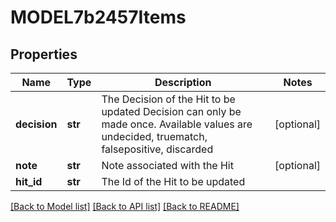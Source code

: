 # MODEL7b2457Items

## Properties
Name | Type | Description | Notes
------------ | ------------- | ------------- | -------------
**decision** | **str** | The Decision of the Hit to be updated Decision can only be made once. Available values are undecided, truematch, falsepositive, discarded | [optional] 
**note** | **str** | Note associated with the Hit | [optional] 
**hit_id** | **str** | The Id of the Hit to be updated | 

[[Back to Model list]](../README.md#documentation-for-models) [[Back to API list]](../README.md#documentation-for-api-endpoints) [[Back to README]](../README.md)


